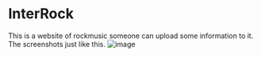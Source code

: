# InterRock
This is a website of rockmusic someone can upload some information to it.
The screenshots just like this.
![image](https://github.com/HalenChiang/interRock/screenshots/index.jpg)
